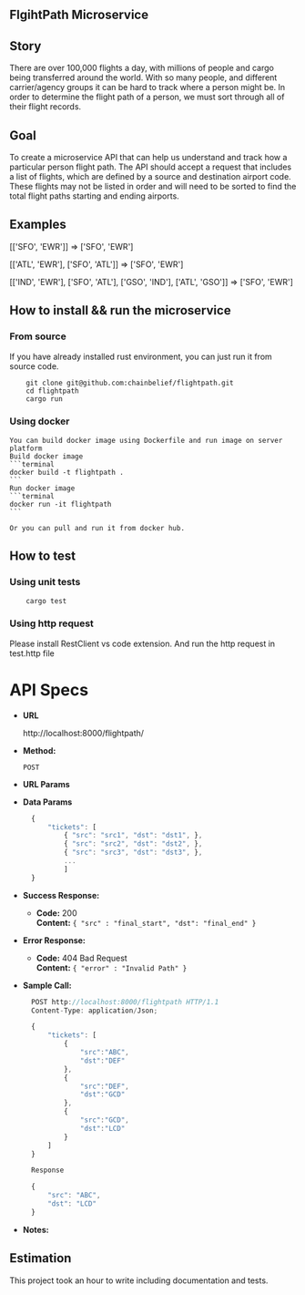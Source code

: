 ## **FlgihtPath Microservice**

## Story

There are over 100,000 flights a day, with millions of people and cargo being transferred around the world. With so many people, and different carrier/agency groups it can be hard to track where a person might be. In order to determine the flight path of a person, we must sort through all of their flight records.

## Goal

To create a microservice API that can help us understand and track how a particular person flight path. The API should accept a request that includes a list of flights, which are defined by a source and destination airport code. These flights may not be listed in order and will need to be sorted to find the total flight paths starting and ending airports.

## Examples

[['SFO', 'EWR']] => ['SFO', 'EWR']

[['ATL', 'EWR'], ['SFO', 'ATL']] => ['SFO', 'EWR']

[['IND', 'EWR'], ['SFO', 'ATL'], ['GSO', 'IND'], ['ATL', 'GSO']] => ['SFO', 'EWR']

## How to install && run the microservice

### From source
If you have already installed rust environment, you can just run it from source code.
```terminal
    git clone git@github.com:chainbelief/flightpath.git
    cd flightpath
    cargo run
```
### Using docker
    You can build docker image using Dockerfile and run image on server platform
    Build docker image
    ```terminal
    docker build -t flightpath .
    ```
    Run docker image
    ```terminal
    docker run -it flightpath
    ```

    Or you can pull and run it from docker hub.
    
## How to test

### Using unit tests

```terminal
    cargo test
```

### Using http request

Please install RestClient vs code extension.
And run the http request in test.http file

# API Specs

- **URL**

  http://localhost:8000/flightpath/

- **Method:**

  `POST`

- **URL Params**

- **Data Params**

  ```javascript
    {
        "tickets": [
            { "src": "src1", "dst": "dst1", },
            { "src": "src2", "dst": "dst2", },
            { "src": "src3", "dst": "dst3", },
            ...
            ]
    }
  ```

- **Success Response:**

  - **Code:** 200 <br />
    **Content:** `{ "src" : "final_start", "dst": "final_end" }`

- **Error Response:**

  - **Code:** 404 Bad Request <br />
    **Content:** `{ "error" : "Invalid Path" }`

- **Sample Call:**

  ```javascript
    POST http://localhost:8000/flightpath HTTP/1.1
    Content-Type: application/Json;

    {
        "tickets": [
            {
                "src":"ABC",
                "dst":"DEF"
            },
            {
                "src":"DEF",
                "dst":"GCD"
            },
            {
                "src":"GCD",
                "dst":"LCD"
            }
        ]
    }

    Response

    {
        "src": "ABC",
        "dst": "LCD"
    }
  ```

- **Notes:**

## Estimation

This project took an hour to write including documentation and tests.
